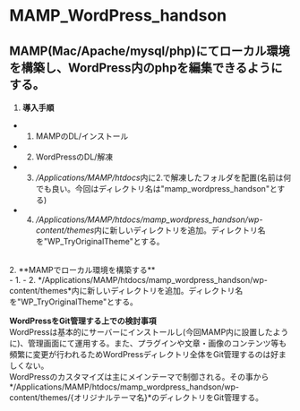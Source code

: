 # MAMP_WordPress_handson

##  MAMP(Mac/Apache/mysql/php)にてローカル環境を構築し、WordPress内のphpを編集できるようにする。
1. **導入手順**</br>
- 1. MAMPのDL/インストール
- 2. WordPressのDL/解凍
- 3. */Applications/MAMP/htdocs*内に2.で解凍したフォルダを配置(名前は何でも良い。今回はディレクトリ名は"mamp_wordpress_handson"とする)
- 4. */Applications/MAMP/htdocs/mamp_wordpress_handson/wp-content/themes*内に新しいディレクトリを追加。ディレクトリ名を"WP_TryOriginalTheme"とする。
</br>
2. **MAMPでローカル環境を構築する**</br>
- 1. 
- 2. */Applications/MAMP/htdocs/mamp_wordpress_handson/wp-content/themes*内に新しいディレクトリを追加。ディレクトリ名を"WP_TryOriginalTheme"とする。

**WordPressをGit管理する上での検討事項**</br>
WordPressは基本的にサーバーにインストールし(今回MAMP内に設置したように)、管理画面にて運用する。また、プラグインや文章・画像のコンテンツ等も頻繁に変更が行われるためWordPressディレクトリ全体をGit管理するのは好ましくない。</br>
WordPressのカスタマイズは主にメインテーマで制御される。その事から*/Applications/MAMP/htdocs/mamp_wordpress_handson/wp-content/themes/{オリジナルテーマ名}*のディレクトリをGit管理する。
